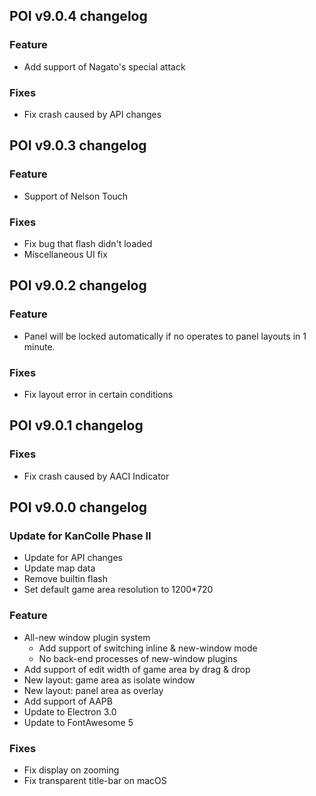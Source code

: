## POI v9.0.4 changelog
### Feature
- Add support of Nagato's special attack
### Fixes
- Fix crash caused by API changes

## POI v9.0.3 changelog
### Feature
- Support of Nelson Touch
### Fixes
- Fix bug that flash didn't loaded
- Miscellaneous UI fix

## POI v9.0.2 changelog
### Feature
- Panel will be locked automatically if no operates to panel layouts in 1 minute.
### Fixes
- Fix layout error in certain conditions

## POI v9.0.1 changelog
### Fixes
- Fix crash caused by AACI Indicator

## POI v9.0.0 changelog
### Update for KanColle Phase II
- Update for API changes
- Update map data
- Remove builtin flash
- Set default game area resolution to 1200*720
### Feature
- All-new window plugin system
  - Add support of switching inline & new-window mode
  - No back-end processes of new-window plugins
- Add support of edit width of game area by drag & drop
- New layout: game area as isolate window
- New layout: panel area as overlay
- Add support of AAPB
- Update to Electron 3.0
- Update to FontAwesome 5
### Fixes
- Fix display on zooming
- Fix transparent title-bar on macOS
